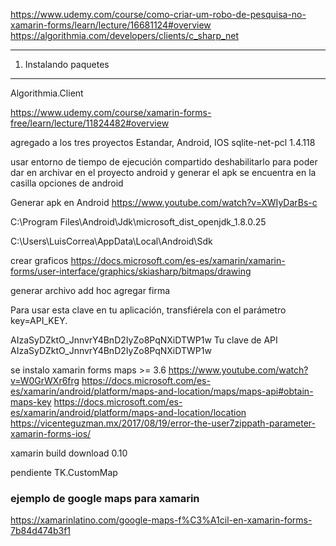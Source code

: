 ﻿


https://www.udemy.com/course/como-criar-um-robo-de-pesquisa-no-xamarin-forms/learn/lecture/16681124#overview
https://algorithmia.com/developers/clients/c_sharp_net




-----------------------
1. Instalando paquetes
-----------------------
Algorithmia.Client


https://www.udemy.com/course/xamarin-forms-free/learn/lecture/11824482#overview

agregado a los tres proyectos Estandar, Android, IOS
sqlite-net-pcl  1.4.118

usar entorno de tiempo de ejecución compartido deshabilitarlo para poder dar en archivar en el proyecto
android y generar el apk se encuentra en la casilla opciones de android

Generar apk en Android
https://www.youtube.com/watch?v=XWIyDarBs-c

C:\Program Files\Android\Jdk\microsoft_dist_openjdk_1.8.0.25


C:\Users\LuisCorrea\AppData\Local\Android\Sdk

crear graficos
https://docs.microsoft.com/es-es/xamarin/xamarin-forms/user-interface/graphics/skiasharp/bitmaps/drawing


generar archivo
add hoc agregar firma


Para usar esta clave en tu aplicación, transfiérela con el parámetro key=API_KEY.

AIzaSyDZktO_JnnvrY4BnD2IyZo8PqNXiDTWP1w
Tu clave de API
AIzaSyDZktO_JnnvrY4BnD2IyZo8PqNXiDTWP1w

se instalo
xamarin forms maps >= 3.6
https://www.youtube.com/watch?v=W0GrWXr6frg
https://docs.microsoft.com/es-es/xamarin/android/platform/maps-and-location/maps/maps-api#obtain-maps-key
https://docs.microsoft.com/es-es/xamarin/android/platform/maps-and-location/location
https://vicenteguzman.mx/2017/08/19/error-the-user7zippath-parameter-xamarin-forms-ios/

xamarin build download 0.10

pendiente TK.CustomMap 


### ejemplo de google maps para xamarin
https://xamarinlatino.com/google-maps-f%C3%A1cil-en-xamarin-forms-7b84d474b3f1



